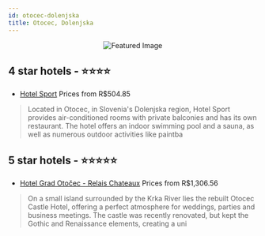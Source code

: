 ```yaml
---
id: otocec-dolenjska
title: Otocec, Dolenjska
---
```


<center><img src="https://i.travelapi.com/hotels/4000000/3150000/3145300/3145268/d0028d1e_z.jpg" alt="Featured Image" /></center>


##  4 star hotels - ⭐️⭐️⭐️⭐️

-    [Hotel Sport](https://us.hurb.com/hotels/otocec/hotel-sport-JNP-JP083524?cmp=18055) Prices from R$504.85
   > Located in Otocec, in Slovenia&apos;s Dolenjska region, Hotel Sport provides air-conditioned rooms with private balconies and has its own restaurant. The hotel offers an indoor swimming pool and a sauna, as well as numerous outdoor activities like paintba

##  5 star hotels - ⭐️⭐️⭐️⭐️⭐️

-    [Hotel Grad Otočec - Relais Chateaux](https://us.hurb.com/hotels/otocec/hotel-grad-otocec-relais-chateaux-JNP-JP024468?cmp=18055) Prices from R$1,306.56
   > On a small island surrounded by the Krka River lies the rebuilt Otocec Castle Hotel, offering a perfect atmosphere for weddings, parties and business meetings. The castle was recently renovated, but kept the Gothic and Renaissance elements, creating a uni
